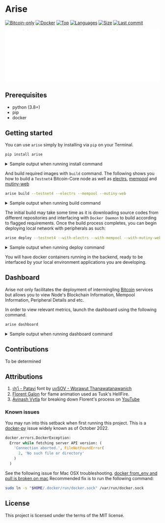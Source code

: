# Arise

[![Bitcoin-only](https://img.shields.io/badge/bitcoin-only-FF9900?logo=bitcoin)](https://twentyone.world)
[![Docker](https://img.shields.io/badge/docker-2496ED?&logo=docker&logoColor=white)](https://hub.docker.com)
[![Top](https://img.shields.io/github/languages/top/krutt/arise)](https://github.com/krutt/arise)
[![Languages](https://img.shields.io/github/languages/count/krutt/arise)](https://github.com/krutt/arise)
[![Size](https://img.shields.io/github/repo-size/krutt/arise)](https://github.com/krutt/arise)
[![Last commit](https://img.shields.io/github/last-commit/krutt/arise/master)](https://github.com/krutt/arise)

[![Arise Banner](static/arise-banner.svg)](https://github.com/krutt/arise/blob/master/static/arise-banner.svg)

## Prerequisites

* python (3.8+)
* pip
* docker

## Getting started

You can use `arise` simply by installing via `pip` on your Terminal.

```sh
pip install arise
```
<details>
<summary>Sample output when running install command</summary>

![Sample Pip Install](https://github.com/krutt/arise/blob/master/static/pip-install.gif)

</details>

And build required images with `build` command. The following shows you how to build a `Testnet4`
Bitcoin-Core node as well as [electrs](https://github.com/aekasitt/electrs),
[mempool](https://github.com/mempool/mempool) and [mutiny-web](https://github.com/MutinyWallet/mutiny-web)

```sh
arise build --testnet4 --electrs --mempool --mutiny-web
```

<details>
<summary>Sample output when running build command</summary>

![Sample Arise Build](https://github.com/krutt/arise/blob/master/static/arise-build.gif)

</details>

The initial build may take some time as it is downloading source codes from different repositories
and interfacing with `Docker Daemon` to build according to flagged requirements. Once the build process
completes, you can begin deploying local network with peripherals as such:

```sh
arise deploy --testnet4 --with-electrs --with-mempool --with-mutiny-web
```

<details>
<summary>Sample output when running deploy command</summary>

![Sample Arise Deploy](https://github.com/krutt/arise/blob/master/static/arise-deploy.gif)

</details>

You will have docker containers running in the backend, ready to be interfaced by your local
environment applications you are developing.

## Dashboard

Arise not only facilitates the deployment of intermingling [Bitcoin](https://twentyone.world) services
but allows you to view Node's Blockchain Information, Mempool Information, Peripheral Details and etc.

In order to view relevant metrics, launch the dashboard using the following command.

```sh
arise dashboard
```

<details>
<summary>Sample output when running dashboard command</summary>

![Sample Arise Dashboard](https://github.com/krutt/arise/blob/master/static/arise-dashboard.gif)

</details>

## Contributions

To be determined

## Attributions

1. [ปฐวี - Patavi](https://www.f0nt.com/release/sov-patavi) font by [uvSOV - Worawut Thanawatanawanich](fb.com/worawut.thanawatanawanich)
2. [Florent Galon](https://flo.rent) for flame animation used as Tusk's HellFire.
3. [Avinash Vytla](https://github.com/SnippetsDevelop) for breaking down Florent's process on [YouTube](https://youtu.be/RP_x_F7m1UI)

### Known issues

You may run into this setback when first running this project. This is a
[docker-py](https://github.com/docker/docker-py/issues/3059) issue widely known as of October 2022.

```python
docker.errors.DockerException:
  Error while fetching server API version: (
    'Connection aborted.', FileNotFoundError(
      2, 'No such file or directory'
    )
  )
```

See the following issue for Mac OSX troubleshooting.
[docker from_env and pull is broken on mac](https://github.com/docker/docker-py/issues/3059#issuecomment-1294369344)
Recommended fix is to run the following command:

```sh
sudo ln -s "$HOME/.docker/run/docker.sock" /var/run/docker.sock
```

## License

This project is licensed under the terms of the MIT license.

